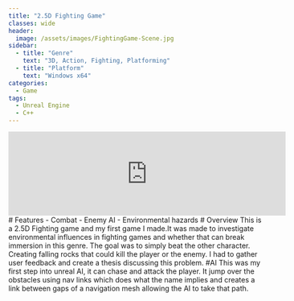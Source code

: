 ```yaml
---
title: "2.5D Fighting Game"
classes: wide
header:
  image: /assets/images/FightingGame-Scene.jpg
sidebar:
  - title: "Genre"
    text: "3D, Action, Fighting, Platforming"
  - title: "Platform"
    text: "Windows x64"
categories:
  - Game
tags:
  - Unreal Engine
  - C++
---
```

<iframe frameborder="0" src="https://itch.io/embed/1141188" width="552" height="167"><a href="https://kayofways.itch.io/25d-fighting-game">2.5DFightingGame by KayOfWays</a></iframe>
# Features
- Combat
- Enemy AI
- Environmental hazards
# Overview
This is a 2.5D Fighting game and my first game I made.It was made to investigate environmental influences in fighting games and whether that can break immersion in this genre. 
The goal was to simply beat the other character. Creating falling rocks that could kill the player or the enemy. I had to gather user feedback and create a thesis discussing this problem.
#AI
This was my first step into unreal AI, it can chase and attack the player.
It jump over the obstacles using nav links which does what the name implies and creates a link between gaps of a navigation mesh allowing the AI to take that path.